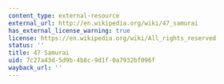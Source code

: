 ```yaml
---
content_type: external-resource
external_url: http://en.wikipedia.org/wiki/47_samurai
has_external_license_warning: true
license: https://en.wikipedia.org/wiki/All_rights_reserved
status: ''
title: 47 Samurai
uid: 7c27a43d-5d9b-4b8c-9d1f-0a7932bf096f
wayback_url: ''
---
```

